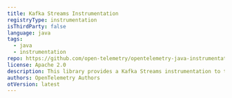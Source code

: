 ```yaml
---
title: Kafka Streams Instrumentation
registryType: instrumentation
isThirdParty: false
language: java
tags:
  - java
  - instrumentation
repo: https://github.com/open-telemetry/opentelemetry-java-instrumentation/tree/master/instrumentation/kafka-streams-0.11
license: Apache 2.0
description: This library provides a Kafka Streams instrumentation to track requests through OpenTelemetry.
authors: OpenTelemetry Authors
otVersion: latest
---
```

